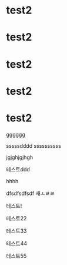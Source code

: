 # test2

# test2

# test2

# test2

# test2

gggggg

sssssdddd
ssssssssss

jgjghjgjhgh

테스트ddd

hhhh

dfsdfsdfsdf
새ㅗㄹㄹ


테스트!

테스트22

테스트33

테스트44

테스트55